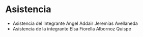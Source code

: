 # Asistencia
- Asistencia del Integrante Angel Addair Jeremias Avellaneda
- Asistencia de la integrante Elsa Fiorella Albornoz Quispe
